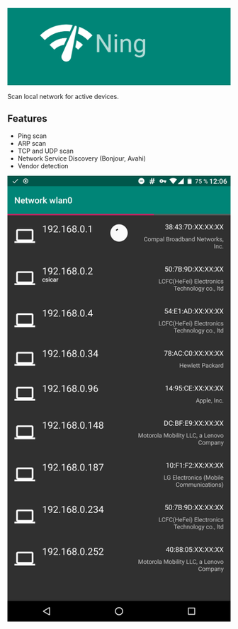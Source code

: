 
![Ning](fastlane/metadata/android/en-US/images/featureGraphic.png)

Scan local network for active devices.

Features
--------
* Ping scan
* ARP scan
* TCP and UDP scan
* Network Service Discovery (Bonjour, Avahi)
* Vendor detection


![network overview](fastlane/metadata/android/en-US/images/phoneScreenshots/1-network-overview.png)